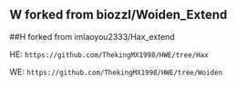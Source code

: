 
## W forked from biozzl/Woiden_Extend
##H forked from imlaoyou2333/Hax_extend

HE: `https://github.com/ThekingMX1998/HWE/tree/Hax`

WE: `https://github.com/ThekingMX1998/HWE/tree/Woiden`
